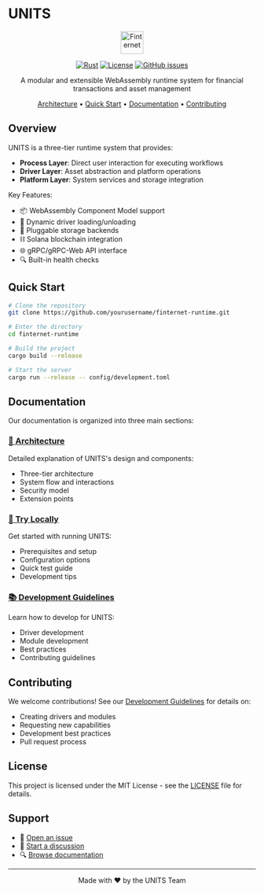 # UNITS

<div align="center">

<img src="https://finternetlab.io/images/headers/finternet_logo_for_website-transformed1.png" alt="Finternet" height="46">

[![Rust](https://img.shields.io/badge/rust-1.75+-93450a.svg)](https://www.rust-lang.org/)
[![License](https://img.shields.io/badge/license-MIT-blue.svg)](LICENSE)
[![GitHub issues](https://img.shields.io/github/issues/yourusername/finternet-runtime.svg)](https://github.com/yourusername/finternet-runtime/issues)

A modular and extensible WebAssembly runtime system for financial transactions and asset management

[Architecture](#architecture) •
[Quick Start](#quick-start) •
[Documentation](#documentation) •
[Contributing](#contributing)

</div>

## Overview

UNITS is a three-tier runtime system that provides:

- **Process Layer**: Direct user interaction for executing workflows
- **Driver Layer**: Asset abstraction and platform operations
- **Platform Layer**: System services and storage integration

Key Features:
- 📦 WebAssembly Component Model support
- 🔌 Dynamic driver loading/unloading
- 💾 Pluggable storage backends
- ⛓️ Solana blockchain integration
- 🌐 gRPC/gRPC-Web API interface
- 🔍 Built-in health checks

## Quick Start

```bash
# Clone the repository
git clone https://github.com/yourusername/finternet-runtime.git

# Enter the directory
cd finternet-runtime

# Build the project
cargo build --release

# Start the server
cargo run --release -- config/development.toml
```

## Documentation

Our documentation is organized into three main sections:

### [📐 Architecture](docs/ARCHITECTURE.md)
Detailed explanation of UNITS's design and components:
- Three-tier architecture
- System flow and interactions
- Security model
- Extension points

### [🚀 Try Locally](docs/TRY_LOCALLY.md)
Get started with running UNITS:
- Prerequisites and setup
- Configuration options
- Quick test guide
- Development tips

### [📚 Development Guidelines](docs/DEVELOPMENT.md)
Learn how to develop for UNITS:
- Driver development
- Module development
- Best practices
- Contributing guidelines

## Contributing

We welcome contributions! See our [Development Guidelines](docs/DEVELOPMENT.md) for details on:
- Creating drivers and modules
- Requesting new capabilities
- Development best practices
- Pull request process

## License

This project is licensed under the MIT License - see the [LICENSE](LICENSE) file for details.

## Support

- 📝 [Open an issue](https://github.com/yourusername/finternet-runtime/issues)
- 💬 [Start a discussion](https://github.com/yourusername/finternet-runtime/discussions)
- 🔍 [Browse documentation](docs/)

---

<div align="center">
Made with ❤️ by the UNITS Team
</div>
